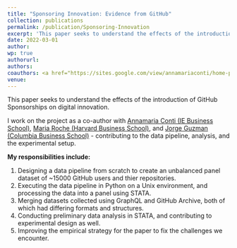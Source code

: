 ```yaml
---
title: "Sponsoring Innovation: Evidence from GitHub"
collection: publications
permalink: /publication/Sponsoring-Innovation
excerpt: 'This paper seeks to understand the effects of the introduction of GitHub Sponsorships on digital innovation.'
date: 2022-03-01
author: 
wp: true
authorurl: 
authors:
coauthors: <a href="https://sites.google.com/view/annamariaconti/home-page">Annamaria Conti</a>, <a href="https://www.hbs.edu/faculty/Pages/profile.aspx?facId=1284955">Maria Roche</a>, & <a href="https://www.jorgeguzman.co/">Jorge Guzman</a>
venue: 
---
```

This paper seeks to understand the effects of the introduction of GitHub Sponsorships on digital innovation. 

I work on the project as a co-author with [Annamaria Conti (IE Business School)](https://sites.google.com/view/annamariaconti/home-page), [Maria Roche (Harvard Business School)](https://www.hbs.edu/faculty/Pages/profile.aspx?facId=1284955), and [Jorge Guzman (Columbia Business School)](https://www.jorgeguzman.co/) - contributing to the data pipeline, analysis, and the experimental setup. 

**My responsibilities include:**
1. Designing a data pipeline from scratch to create an unbalanced panel dataset of ~15000 GitHub users and thier repositories.
2. Executing the data pipeline in Python on a Unix environment, and processing the data into a panel using STATA.
3. Merging datasets collected using GraphQL and GitHub Archive, both of which had differing formats and structures.
4. Conducting preliminary data analysis in STATA, and contributing to experimental design as well.
5. Improving the empirical strategy for the paper to fix the challenges we encounter.
